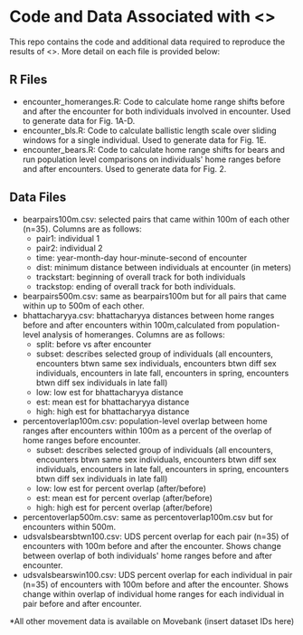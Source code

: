 # Code and Data Associated with <<Paper name here>>

This repo contains the code and additional data required to reproduce the results of <<paper name here>>. More detail on each file is provided below:

## R Files
- encounter_homeranges.R: Code to calculate home range shifts before and after the encounter for both individuals involved in encounter. Used to generate data for Fig. 1A-D.
- encounter_bls.R: Code to calculate ballistic length scale over sliding windows for a single individual. Used to generate data for Fig. 1E.
- encounter_bears.R: Code to calculate home range shifts for bears and run population level comparisons on individuals' home ranges before and after encounters. Used to generate data for Fig. 2.

## Data Files
- bearpairs100m.csv: selected pairs that came within 100m of each other (n=35). Columns are as follows:
  - pair1: individual 1
  - pair2: individual 2
  - time: year-month-day hour-minute-second of encounter
  - dist: minimum distance between individuals at encounter (in meters)
  - trackstart: beginning of overall track for both individuals
  - trackstop: ending of overall track for both individuals.
- bearpairs500m.csv: same as bearpairs100m but for all pairs that came within up to 500m of each other.
- bhattacharyya.csv: bhattacharyya distances between home ranges before and after encounters within 100m,calculated from population-level analysis of homeranges. Columns are as follows:
  - split: before vs after encounter
  - subset: describes selected group of individuals (all encounters, encounters btwn same sex individuals, encounters btwn diff sex individuals, encounters in late fall, encounters in spring, encounters btwn diff sex individuals in late fall)
  - low: low est for bhattacharyya distance
  - est: mean est for bhattacharyya distance
  - high: high est for bhattacharyya distance
- percentoverlap100m.csv: population-level overlap between home ranges after encounters within 100m as a percent of the overlap of home ranges before encounter. 
  - subset: describes selected group of individuals (all encounters, encounters btwn same sex individuals, encounters btwn diff sex individuals, encounters in late fall, encounters in spring, encounters btwn diff sex individuals in late fall)
  - low: low est for percent overlap (after/before)
  - est: mean est for percent overlap (after/before)
  - high: high est for percent overlap (after/before)
- percentoverlap500m.csv: same as percentoverlap100m.csv but for encounters within 500m.
- udsvalsbearsbtwn100.csv: UDS percent overlap for each pair (n=35) of encounters with 100m before and after the encounter. Shows change between overlap of both individuals' home ranges before and after encounter. 
- udsvalsbearswin100.csv: UDS percent overlap for each individual in pair (n=35) of encounters with 100m before and after the encounter. Shows change within overlap of individual home ranges for each individual in pair before and after encounter. 
      
*All other movement data is available on Movebank (insert dataset IDs here)
      
      
      
      